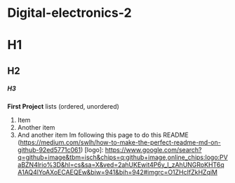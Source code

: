 # Digital-electronics-2
# H1 
## H2 
##### H3
**First Project**
lists (ordered, unordered)
1. Item
2. Another item
3. And another item
Im following this page to do this README (https://medium.com/swlh/how-to-make-the-perfect-readme-md-on-github-92ed5771c061)
[logo]: https://www.google.com/search?q=github+image&tbm=isch&chips=q:github+image,online_chips:logo:PVaBZN4lrio%3D&hl=cs&sa=X&ved=2ahUKEwit4P6y_I_zAhUNGRoKHT6qA1AQ4lYoAXoECAEQEw&biw=941&bih=942#imgrc=O1ZHcIfZkHZqiM

